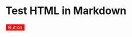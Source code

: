 # Test HTML in Markdown

<button style="background-color: red; color: white; border: 1px solid white;">Button</button>